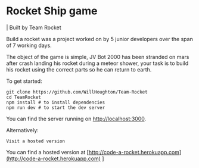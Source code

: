 # Rocket Ship game
| Built by Team Rocket

Build a rocket was a project worked on by 5 junior developers over the span of 7 working days. 

The object of the game is simple, JV Bot 2000 has been stranded on mars after crash landing his rocket during a meteor shower, your task is to build his rocket using the correct parts so he can return to earth.


To get started:

```
git clone https://github.com/WillHoughton/Team-Rocket
cd TeamRocket
npm install # to install dependencies
npm run dev # to start the dev server
```
You can find the server running on [http://localhost:3000](http://localhost:3000).

Alternatively:

```
Visit a hosted version
```
You can find a hosted version at [http://code-a-rocket.herokuapp.com](http://code-a-rocket.herokuapp.com)
]




